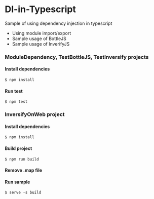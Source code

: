 # DI-in-Typescript
Sample of using dependency injection in typescript

* Using module import/export
* Sample usage of BottleJS
* Sample usage of InverifyJS

### ModuleDependency, TestBottleJS, TestInversify projects
#### Install dependencies
`$ npm install`
#### Run test
`$ npm test`

### InversifyOnWeb project
#### Install dependencies
`$ npm install`
#### Build project
`$ npm run build`
#### Remove .map file
#### Run sample
`$ serve -s build`
